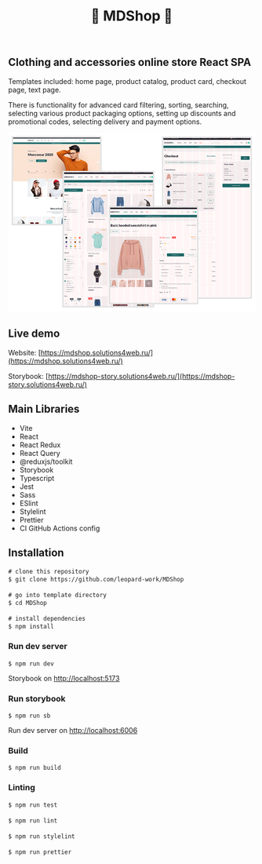 <h1 align="center">🎉 MDShop 🎉</h1>

<p align="center">  
  <img src="https://img.shields.io/github/license/leopard-work/MDShop"  alt=""/>
  <a href="https://github.com/leopard-work/MDShop/issues">
    <img src="https://img.shields.io/github/issues/leopard-work/MDShop"  alt=""/>
  </a>
</p>

## Clothing and accessories online store React SPA

Templates included: home page, product catalog, product card, checkout page, text page.

There is functionality for advanced card filtering, sorting, searching, selecting various product packaging options, setting up discounts and promotional codes, selecting delivery and payment options.

![MDShop-preview](mdshop_preview.png)

## Live demo

Website: [https://mdshop.solutions4web.ru/](https://mdshop.solutions4web.ru/)

Storybook: [https://mdshop-story.solutions4web.ru/](https://mdshop-story.solutions4web.ru/)

## Main Libraries

- Vite
- React 
- React Redux
- React Query
- @reduxjs/toolkit
- Storybook
- Typescript
- Jest
- Sass
- ESlint
- Stylelint
- Prettier
- CI GitHub Actions config

## Installation

```shell
# clone this repository
$ git clone https://github.com/leopard-work/MDShop

# go into template directory
$ cd MDShop

# install dependencies
$ npm install
```

### Run dev server

```shell
$ npm run dev
```

Storybook on [http://localhost:5173](http://localhost:5173)

### Run storybook

```shell
$ npm run sb
```

Run dev server on [http://localhost:6006](http://localhost:6006)

### Build

```shell
$ npm run build
```

### Linting

```shell
$ npm run test

$ npm run lint

$ npm run stylelint

$ npm run prettier
```